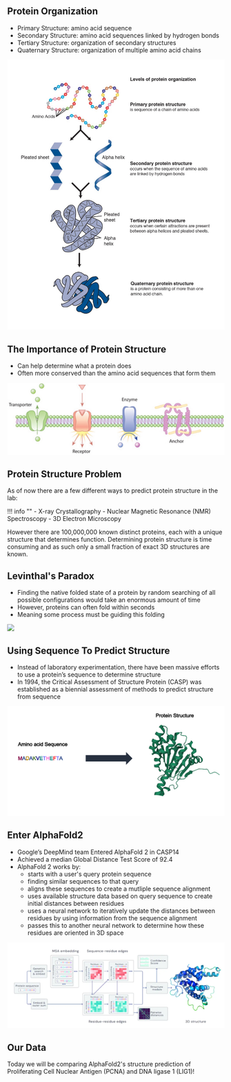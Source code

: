 ## Protein Organization

- Primary Structure: amino acid sequence
- Secondary Structure: amino acid sequences linked by hydrogen bonds
- Tertiary Structure: organization of secondary structures
- Quaternary Structure: organization of multiple amino acid chains

![](images/protein_org.jpg)

## The Importance of Protein Structure

- Can help determine what a protein does
- Often more conserved than the amino acid sequences that form them

![](images/different_prot_struct.jpg)

## Protein Structure Problem

As of now there are a few different ways to predict protein structure in the lab:

!!! info ""
    - X-ray Crystallography
    - Nuclear Magnetic Resonance (NMR) Spectroscopy
    - 3D Electron Microscopy
    
However there are 100,000,000 known distinct proteins, each with a unique structure that determines function. Determining protein structure is time consuming and as such only a small fraction of exact 3D structures are known.

## Levinthal's Paradox

- Finding the native folded state of a protein by random searching of all possible configurations would take an enormous amount of time
- However, proteins can often fold within seconds
- Meaning some process must be guiding this folding

![](image/levinthals_paradox.png)

## Using Sequence To Predict Structure

- Instead of laboratory experimentation, there have been massive efforts to use a protein’s sequence to determine structure
- In 1994, the Critical Assessment of Structure Protein (CASP) was established as a biennial assessment of methods to predict structure from sequence

![](images/seq_to_structure.png)


## Enter AlphaFold2 

- Google’s DeepMind team Entered AlphaFold 2 in CASP14 
- Achieved a median Global Distance Test Score of 92.4 
- AlphaFold 2 works by:
    - starts with a user's query protein sequence
    - finding similar sequences to that query
    - aligns these sequences to create a mutliple sequence alignment
    - uses available structure data based on query sequence to create initial distances between residues
    - uses a neural network to iteratively update the distances between residues by using information from the sequence alignment
    - passes this to another neural network to determine how these residues are oriented in 3D space

![](images/af2_workflow.png)

## Our Data

Today we will be comparing AlphaFold2's structure prediction of Proliferating Cell Nuclear Antigen (PCNA) and DNA ligase 1 (LIG1)!

